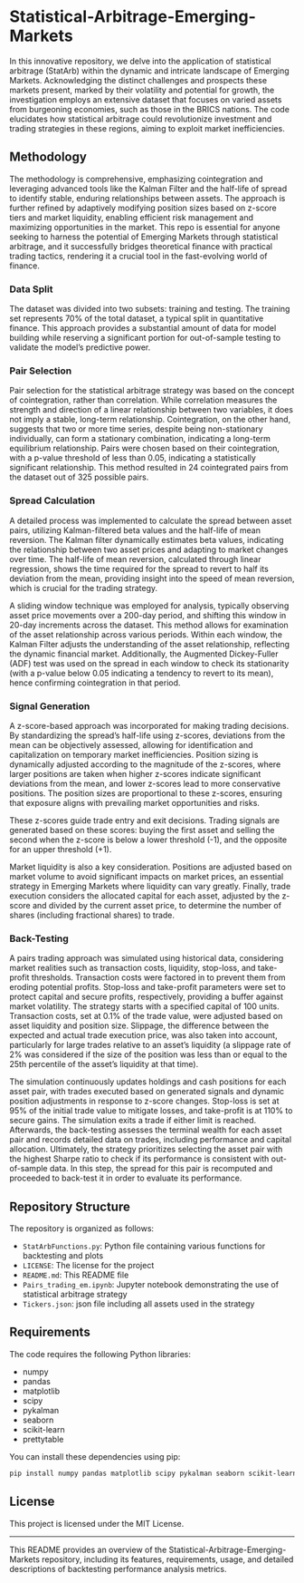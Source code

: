# Statistical-Arbitrage-Emerging-Markets
In this innovative repository, we delve into the application of statistical arbitrage (StatArb) within the dynamic and intricate landscape of Emerging Markets. Acknowledging the distinct challenges and prospects these markets present, marked by their volatility and potential for growth, the investigation employs an extensive dataset that focuses on varied assets from burgeoning economies, such as those in the BRICS nations. The code elucidates how statistical arbitrage could revolutionize investment and trading strategies in these regions, aiming to exploit market inefficiencies.

## Methodology
The methodology is comprehensive, emphasizing cointegration and leveraging advanced tools like the Kalman Filter and the half-life of spread to identify stable, enduring relationships between assets. The approach is further refined by adaptively modifying position sizes based on z-score tiers and market liquidity, enabling efficient risk management and maximizing opportunities in the market. This repo is essential for anyone seeking to harness the potential of Emerging Markets through statistical arbitrage, and it successfully bridges theoretical finance with practical trading tactics, rendering it a crucial tool in the fast-evolving world of finance.

### Data Split
The dataset was divided into two subsets: training and testing. The training set represents 70% of the total dataset, a typical split in quantitative finance. This approach provides a substantial amount of data for model building while reserving a significant portion for out-of-sample testing to validate the model’s predictive power.

### Pair Selection
Pair selection for the statistical arbitrage strategy was based on the concept of cointegration, rather than correlation. While correlation measures the strength and direction of a linear relationship between two variables, it does not imply a stable, long-term relationship. Cointegration, on the other hand, suggests that two or more time series, despite being non-stationary individually, can form a stationary combination, indicating a long-term equilibrium relationship. Pairs were chosen based on their cointegration, with a p-value threshold of less than 0.05, indicating a statistically significant relationship. This method resulted in 24 cointegrated pairs from the dataset out of 325 possible pairs.

### Spread Calculation
A detailed process was implemented to calculate the spread between asset pairs, utilizing Kalman-filtered beta values and the half-life of mean reversion. The Kalman filter dynamically estimates beta values, indicating the relationship between two asset prices and adapting to market changes over time. The half-life of mean reversion, calculated through linear regression, shows the time required for the spread to revert to half its deviation from the mean, providing insight into the speed of mean reversion, which is crucial for the trading strategy.

A sliding window technique was employed for analysis, typically observing asset price movements over a 200-day period, and shifting this window in 20-day increments across the dataset. This method allows for examination of the asset relationship across various periods. Within each window, the Kalman Filter adjusts the understanding of the asset relationship, reflecting the dynamic financial market. Additionally, the Augmented Dickey-Fuller (ADF) test was used on the spread in each window to check its stationarity (with a p-value below 0.05 indicating a tendency to revert to its mean), hence confirming cointegration in that period.

### Signal Generation
A z-score-based approach was incorporated for making trading decisions. By standardizing the spread’s half-life using z-scores, deviations from the mean can be objectively assessed, allowing for identification and capitalization on temporary market inefficiencies. Position sizing is dynamically adjusted according to the magnitude of the z-scores, where larger positions are taken when higher z-scores indicate significant deviations from the mean, and lower z-scores lead to more conservative positions. The position sizes are proportional to these z-scores, ensuring that exposure aligns with prevailing market opportunities and risks.

These z-scores guide trade entry and exit decisions. Trading signals are generated based on these scores: buying the first asset and selling the second when the z-score is below a lower threshold (-1), and the opposite for an upper threshold (+1).

Market liquidity is also a key consideration. Positions are adjusted based on market volume to avoid significant impacts on market prices, an essential strategy in Emerging Markets where liquidity can vary greatly. Finally, trade execution considers the allocated capital for each asset, adjusted by the z-score and divided by the current asset price, to determine the number of shares (including fractional shares) to trade.

### Back-Testing
A pairs trading approach was simulated using historical data, considering market realities such as transaction costs, liquidity, stop-loss, and take-profit thresholds. Transaction costs were factored in to prevent them from eroding potential profits. Stop-loss and take-profit parameters were set to protect capital and secure profits, respectively, providing a buffer against market volatility. The strategy starts with a specified capital of 100 units. Transaction costs, set at 0.1% of the trade value, were adjusted based on asset liquidity and position size. Slippage, the difference between the expected and actual trade execution price, was also taken into account, particularly for large trades relative to an asset’s liquidity (a slippage rate of 2% was considered if the size of the position was less than or equal to the 25th percentile of the asset’s liquidity at that time).

The simulation continuously updates holdings and cash positions for each asset pair, with trades executed based on generated signals and dynamic position adjustments in response to z-score changes. Stop-loss is set at 95% of the initial trade value to mitigate losses, and take-profit is at 110% to secure gains. The simulation exits a trade if either limit is reached.
Afterwards, the back-testing assesses the terminal wealth for each asset pair and records detailed data on trades, including performance and capital allocation. Ultimately, the strategy prioritizes selecting the asset pair with the highest Sharpe ratio to check if its performance is consistent with out-of-sample data. In this step, the spread for this pair is recomputed and proceeded to back-test it in order to evaluate its performance.

## Repository Structure

The repository is organized as follows:

- `StatArbFunctions.py`: Python file containing various functions for backtesting and plots
- `LICENSE`: The license for the project
- `README.md`: This README file
- `Pairs_trading_em.ipynb`: Jupyter notebook demonstrating the use of statistical arbitrage strategy
- `Tickers.json`: json file including all assets used in the strategy

## Requirements

The code requires the following Python libraries:

- numpy
- pandas
- matplotlib
- scipy
- pykalman
- seaborn
- scikit-learn
- prettytable

You can install these dependencies using pip:

```bash
pip install numpy pandas matplotlib scipy pykalman seaborn scikit-learn prettytable
```

## License

This project is licensed under the MIT License.


---

This README provides an overview of the Statistical-Arbitrage-Emerging-Markets repository, including its features, requirements, usage, and detailed descriptions of backtesting performance analysis metrics.
